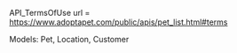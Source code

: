 API_TermsOfUse url = https://www.adoptapet.com/public/apis/pet_list.html#terms

Models: Pet, Location, Customer

